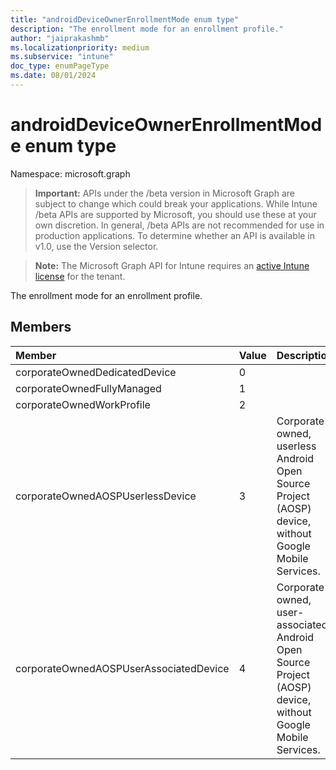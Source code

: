```yaml
---
title: "androidDeviceOwnerEnrollmentMode enum type"
description: "The enrollment mode for an enrollment profile."
author: "jaiprakashmb"
ms.localizationpriority: medium
ms.subservice: "intune"
doc_type: enumPageType
ms.date: 08/01/2024
---
```


# androidDeviceOwnerEnrollmentMode enum type

Namespace: microsoft.graph

> **Important:** APIs under the /beta version in Microsoft Graph are subject to change which could break your applications. While Intune /beta APIs are supported by Microsoft, you should use these at your own discretion. In general, /beta APIs are not recommended for use in production applications. To determine whether an API is available in v1.0, use the Version selector.

> **Note:** The Microsoft Graph API for Intune requires an [active Intune license](https://go.microsoft.com/fwlink/?linkid=839381) for the tenant.

The enrollment mode for an enrollment profile.

## Members
|Member|Value|Description|
|:---|:---|:---|
|corporateOwnedDedicatedDevice|0||
|corporateOwnedFullyManaged|1||
|corporateOwnedWorkProfile|2||
|corporateOwnedAOSPUserlessDevice|3|Corporate owned, userless Android Open Source Project (AOSP) device, without Google Mobile Services.|
|corporateOwnedAOSPUserAssociatedDevice|4|Corporate owned, user-associated Android Open Source Project (AOSP) device, without Google Mobile Services.|